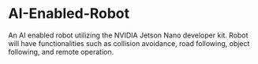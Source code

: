 # AI-Enabled-Robot
An AI enabled robot utilizing the NVIDIA Jetson Nano developer kit. Robot will have functionalities such as collision avoidance, road following, object following, and remote operation.
